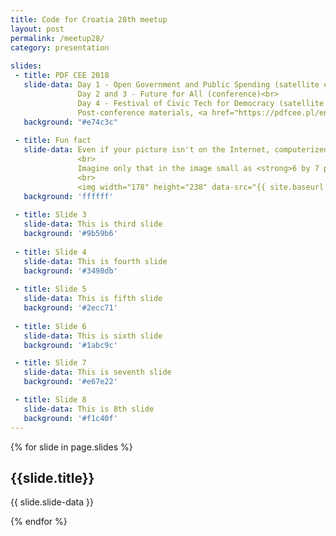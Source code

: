 ```yaml
---
title: Code for Croatia 28th meetup
layout: post
permalink: /meetup28/
category: presentation
 
slides:
 - title: PDF CEE 2018
   slide-data: Day 1 - Open Government and Public Spending (satellite event)<br>
               Day 2 and 3 - Future for All (conference)<br>
               Day 4 - Festival of Civic Tech for Democracy (satellite event)<br>
               Post-conference materials, <a href="https://pdfcee.pl/en/post-conference-materials/" target="_blank">pdfcee.pl</a>
   background: "#e74c3c"
     
 - title: Fun fact
   slide-data: Even if your picture isn't on the Internet, computerized facial recognition makes it virtually impossible to keep your "faceprint" private.
               <br>
               Imagine only that in the image small as <strong>6 by 7 pixel</strong> face can be recognized.
               <br>
               <img width="178" height="238" data-src="{{ site.baseurl }}/images/meetup28/AdamRHarveyRetailSurveillance_RetailCountersurveillance(33c3).jpg" alt="6px by 7px">
   background: 'ffffff'
   
 - title: Slide 3
   slide-data: This is third slide
   background: '#9b59b6'
   
 - title: Slide 4
   slide-data: This is fourth slide
   background: '#3498db'
   
 - title: Slide 5
   slide-data: This is fifth slide
   background: '#2ecc71'
   
 - title: Slide 6
   slide-data: This is sixth slide
   background: '#1abc9c'

 - title: Slide 7
   slide-data: This is seventh slide
   background: '#e67e22'

 - title: Slide 8
   slide-data: This is 8th slide
   background: '#f1c40f'
---
```


{% for slide in page.slides %}
                    
<section data-background="{% if slide.background %}{{slide.background}}{% else %}{{page.background}}{% endif %}"><h1>{{slide.title}}</h1>{{ slide.slide-data }}</section>
                    
{% endfor %}
    
